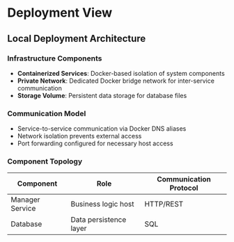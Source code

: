# Deployment View

## Local Deployment Architecture

### Infrastructure Components

- **Containerized Services**: Docker-based isolation of system components  
- **Private Network**: Dedicated Docker bridge network for inter-service communication  
- **Storage Volume**: Persistent data storage for database files  

### Communication Model

- Service-to-service communication via Docker DNS aliases  
- Network isolation prevents external access  
- Port forwarding configured for necessary host access  

### Component Topology

| Component        | Role                     | Communication Protocol |
|------------------|--------------------------|------------------------|
| Manager Service  | Business logic host      | HTTP/REST              |
| Database         | Data persistence layer   | SQL                    |